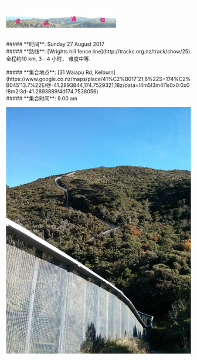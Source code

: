 ![skyline](_images/skyline2.png)

<br/>
##### **时间**: Sunday 27 August 2017
<br/>
##### **路线**: [Wrights hill fence line](http://tracks.org.nz/track/show/25)
<div class="alert alert-warning">
全程约10 km, 3－4 小时， 难度中等.
</div>
<br/>
##### **集合地点**: [31 Waiapu Rd, Kelburn](https://www.google.co.nz/maps/place/41%C2%B017'21.8%22S+174%C2%B045'13.7%22E/@-41.2893844,174.7529321,18z/data=!4m5!3m4!1s0x0:0x0!8m2!3d-41.2893889!4d174.7538056)
<br/>
##### **集合时间**: 9.00 am 
<br/>




![wrights_hills3](_images/wrights_hills3.jpg)


